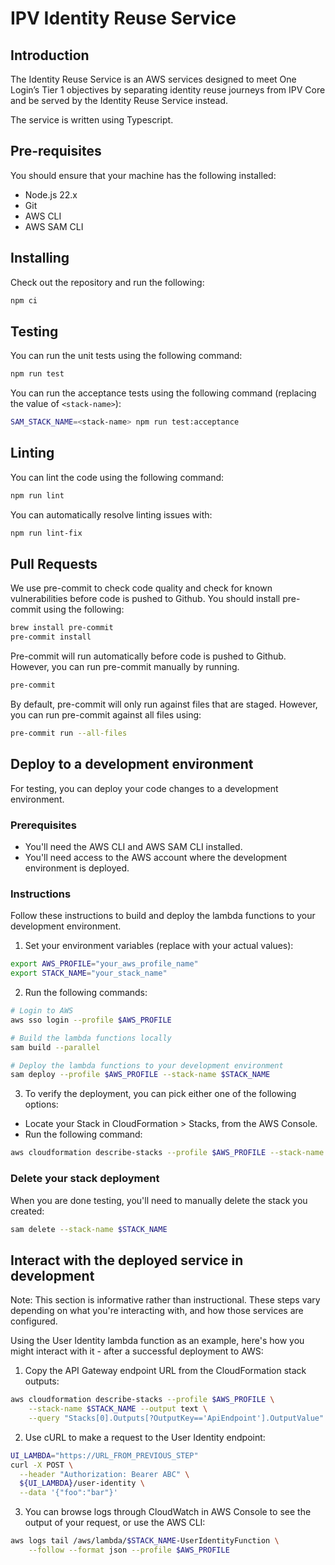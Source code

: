 # IPV Identity Reuse Service

## Introduction

The Identity Reuse Service is an AWS services designed to meet One Login’s Tier
1 objectives by separating identity reuse journeys from IPV Core and be served
by the Identity Reuse Service instead.

The service is written using Typescript.

## Pre-requisites

You should ensure that your machine has the following installed:

- Node.js 22.x
- Git
- AWS CLI
- AWS SAM CLI

## Installing

Check out the repository and run the following:

```bash
npm ci
```

## Testing

You can run the unit tests using the following command:

```bash
npm run test
```

You can run the acceptance tests using the following command (replacing the value of `<stack-name>`):

```bash
SAM_STACK_NAME=<stack-name> npm run test:acceptance
```

## Linting

You can lint the code using the following command:

```bash
npm run lint
```

You can automatically resolve linting issues with:

```bash
npm run lint-fix
```

## Pull Requests

We use pre-commit to check code quality and check for known vulnerabilities
before code is pushed to Github. You should install pre-commit using the
following:

```bash
brew install pre-commit
pre-commit install
```

Pre-commit will run automatically before code is pushed to Github. However, you
can run pre-commit manually by running.

```bash
pre-commit
```

By default, pre-commit will only run against files that are staged. However, you
can run pre-commit against all files using:

```bash
pre-commit run --all-files
```

## Deploy to a development environment

For testing, you can deploy your code changes to a development environment.

### Prerequisites

- You'll need the AWS CLI and AWS SAM CLI installed.
- You'll need access to the AWS account where the development environment is deployed.

### Instructions

Follow these instructions to build and deploy the lambda functions to your development environment.

1. Set your environment variables (replace with your actual values):

```sh
export AWS_PROFILE="your_aws_profile_name"
export STACK_NAME="your_stack_name"
```

2. Run the following commands:

```sh
# Login to AWS
aws sso login --profile $AWS_PROFILE

# Build the lambda functions locally
sam build --parallel

# Deploy the lambda functions to your development environment
sam deploy --profile $AWS_PROFILE --stack-name $STACK_NAME
```

3. To verify the deployment, you can pick either one of the following options:

- Locate your Stack in CloudFormation > Stacks, from the AWS Console.
- Run the following command:

```sh
aws cloudformation describe-stacks --profile $AWS_PROFILE --stack-name $STACK_NAME
```

### Delete your stack deployment

When you are done testing, you'll need to manually delete the stack you created:

```sh
sam delete --stack-name $STACK_NAME
```

## Interact with the deployed service in development

Note: This section is informative rather than instructional. These steps vary depending on what you're interacting with, and how those services are configured.

Using the User Identity lambda function as an example, here's how you might interact with it - after a successful deployment to AWS:

1. Copy the API Gateway endpoint URL from the CloudFormation stack outputs:

```sh
aws cloudformation describe-stacks --profile $AWS_PROFILE \
    --stack-name $STACK_NAME --output text \
    --query "Stacks[0].Outputs[?OutputKey=='ApiEndpoint'].OutputValue"
```

2. Use cURL to make a request to the User Identity endpoint:

```sh
UI_LAMBDA="https://URL_FROM_PREVIOUS_STEP"
curl -X POST \
  --header "Authorization: Bearer ABC" \
  ${UI_LAMBDA}/user-identity \
  --data '{"foo":"bar"}'
```

3. You can browse logs through CloudWatch in AWS Console to see the output of your request, or use the AWS CLI:

```sh
aws logs tail /aws/lambda/$STACK_NAME-UserIdentityFunction \
    --follow --format json --profile $AWS_PROFILE
```
